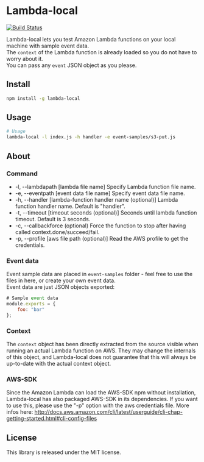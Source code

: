 Lambda-local
============

[![Build Status](https://travis-ci.org/ashiina/lambda-local.svg?branch=develop)](https://travis-ci.org/ashiina/lambda-local)

Lambda-local lets you test Amazon Lambda functions on your local machine with sample event data.  
The `context` of the Lambda function is already loaded so you do not have to worry about it.  
You can pass any `event` JSON object as you please.  


Install
----
```bash
npm install -g lambda-local
```


Usage
-----

```bash
# Usage
lambda-local -l index.js -h handler -e event-samples/s3-put.js 
```

About
-----
### Command
*    -l, --lambdapath [lambda file name]                     Specify Lambda function file name.
*    -e, --eventpath [event data file name]                  Specify event data file name.
*    -h, --handler [lambda-function handler name (optional)] Lambda function handler name. Default is "handler".
*    -t, --timeout [timeout seconds (optional)]              Seconds until lambda function timeout. Default is 3 seconds.
*    -c, --callbackforce (optional)                          Force the function to stop after having called context.done/succeed/fail.
*    -p, --profile [aws file path (optional)]                Read the AWS profile to get the credentials.

### Event data
Event sample data are placed in `event-samples` folder - feel free to use the files in here, or create your own event data.  
Event data are just JSON objects exported:  

```js
# Sample event data 
module.exports = {
	foo: "bar"
};
```

### Context
The `context` object has been directly extracted from the source visible when running an actual Lambda function on AWS. 
They may change the internals of this object, and Lambda-local does not guarantee that this will always be up-to-date with the actual context object. 

### AWS-SDK
Since the Amazon Lambda can load the AWS-SDK npm without installation, Lambda-local has also packaged AWS-SDK in its dependencies.
If you want to use this, please use the "-p" option with the aws credentials file. More infos here:
http://docs.aws.amazon.com/cli/latest/userguide/cli-chap-getting-started.html#cli-config-files

License
----------
This library is released under the MIT license.


